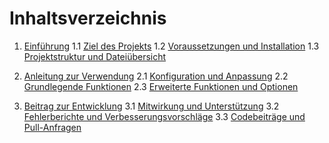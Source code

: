 # Inhaltsverzeichnis

1. [Einführung](#einführung)
   1.1 [Ziel des Projekts](#ziel-des-projekts)
   1.2 [Voraussetzungen und Installation](#voraussetzungen-und-installation)
   1.3 [Projektstruktur und Dateiübersicht](#projektstruktur-und-dateiübersicht)

2. [Anleitung zur Verwendung](#anleitung-zur-verwendung)
   2.1 [Konfiguration und Anpassung](#konfiguration-und-anpassung)
   2.2 [Grundlegende Funktionen](#grundlegende-funktionen)
   2.3 [Erweiterte Funktionen und Optionen](#erweiterte-funktionen-und-optionen)

3. [Beitrag zur Entwicklung](#beitrag-zur-entwicklung)
   3.1 [Mitwirkung und Unterstützung](#mitwirkung-und-unterstützung)
   3.2 [Fehlerberichte und Verbesserungsvorschläge](#fehlerberichte-und-verbesserungsvorschläge)
   3.3 [Codebeiträge und Pull-Anfragen](#codebeiträge-und-pull-anfragen)
